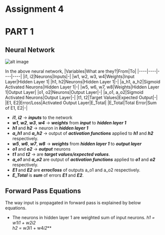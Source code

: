 # Assignment 4 
# PART 1

## Neural Network

![alt image](https://cdn.mathpix.com/snip/images/85Qij7WDdP9k7huvKRKkOgHUhByuDWvhqVMy8gwp12w.original.fullsize.png)

In the above neural network, 
|Variables|What are they?|From|To|
|----|----|----|----|
|i1, i2|Neurons|Inputs|-|
|w1, w2, w3, w4|Weights|Input Layer|Hidden Layer 1|
|h1, h2|Neurons|Hidden Layer 1|-|
|a_h1, a_h2|Sigmoid Activated Neurons|Hidden Layer 1|-|
|w5, w6, w7, w8|Weights|Hidden Layer 1|Output Layer|
|o1, o2|Neurons|Output Layer|-|
|a_o1, a_o2|Sigmoid Activated Neurons|Output Layer|-|
|t1, t2|Target Values|Expected Output|-|
|E1, E2|Error/Loss|Activated Output Layer|E_Total|
|E_Total|Total Error|Sum of E1, E2|-|


- ***i1***, ***i2***                      -> ***inputs*** to the network
- ***w1***, ***w2***, ***w3***, ***w4***  -> ***weights*** from ***input*** to ***hidden layer 1***
- ***h1*** and ***h2***                   -> neuron in ***hidden layer 1***
- ***a_h1*** and ***a_h2***               -> output of ***activation functions*** applied to ***h1*** and ***h2*** respectively.
- ***w5***, ***w6***, ***w7***, ***w8***  -> ***weights*** from ***hidden layer 1*** to ***output layer***
- ***o1*** and ***o2***                   -> ***output*** neurons
- ***t1*** and ***t2***                   -> are ***target values/expected values***.
- ***a_o1*** and ***a_o2*** are output of ***activation functions*** applied to ***o1*** and ***o2*** respectively.
- ***E1*** and ***E2*** are ***error/loss*** of outputs a_o1 and a_o2 respectively.
- ***E_Total*** is ***sum*** of errors ***E1*** and ***E2***.


## Forward Pass Equations
The way input is propagated in forward pass is explained by below equations.
- The neurons in hidden layer 1 are weighted sum of input neurons.
***h1 = w1*i1 + w2*i2	
h2 = w3*i1 + w4*i2***


